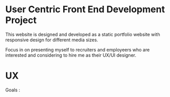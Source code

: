 # User Centric Front End Development Project 
This website is designed and developed as a static portfolio website with responsive design for different media sizes.

Focus in on presenting myself to recruiters and employeers who are interested and considering to hire me as their UX/UI designer. 
# UX
Goals : 
